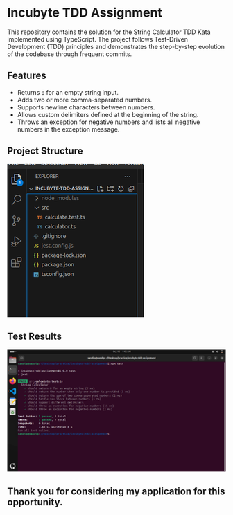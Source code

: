 # Incubyte TDD Assignment

This repository contains the solution for the String Calculator TDD Kata implemented using TypeScript.
The project follows Test-Driven Development (TDD) principles and demonstrates the step-by-step evolution of the codebase through frequent commits.

## Features

- Returns `0` for an empty string input.
- Adds two or more comma-separated numbers.
- Supports newline characters between numbers.
- Allows custom delimiters defined at the beginning of the string.
- Throws an exception for negative numbers and lists all negative numbers in the exception message.

## Project Structure

![Folder Structure in vs code](https://github.com/sanbiradi/incubyte-tdd-assignment/blob/72b959e12c83999260a556e1c681ece13b94828c/Screenshot%20from%202024-10-16%2001-42-09.png)

## Test Results
![NPM Test Results in commmand line](https://github.com/sanbiradi/incubyte-tdd-assignment/blob/72b959e12c83999260a556e1c681ece13b94828c/Screenshot%20from%202024-10-16%2001-42-33.png)

## Thank you for considering my application for this opportunity.

